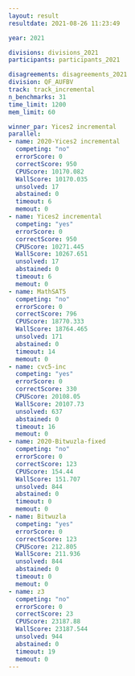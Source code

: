 ```yaml
---
layout: result
resultdate: 2021-08-26 11:23:49

year: 2021

divisions: divisions_2021
participants: participants_2021

disagreements: disagreements_2021
division: QF_AUFBV
track: track_incremental
n_benchmarks: 31
time_limit: 1200
mem_limit: 60

winner_par: Yices2 incremental
parallel:
- name: 2020-Yices2 incremental
  competing: "no"
  errorScore: 0
  correctScore: 950
  CPUScore: 10170.082
  WallScore: 10170.035
  unsolved: 17
  abstained: 0
  timeout: 6
  memout: 0
- name: Yices2 incremental
  competing: "yes"
  errorScore: 0
  correctScore: 950
  CPUScore: 10271.445
  WallScore: 10267.651
  unsolved: 17
  abstained: 0
  timeout: 6
  memout: 0
- name: MathSAT5
  competing: "no"
  errorScore: 0
  correctScore: 796
  CPUScore: 18770.333
  WallScore: 18764.465
  unsolved: 171
  abstained: 0
  timeout: 14
  memout: 0
- name: cvc5-inc
  competing: "yes"
  errorScore: 0
  correctScore: 330
  CPUScore: 20108.05
  WallScore: 20107.73
  unsolved: 637
  abstained: 0
  timeout: 16
  memout: 0
- name: 2020-Bitwuzla-fixed
  competing: "no"
  errorScore: 0
  correctScore: 123
  CPUScore: 154.44
  WallScore: 151.707
  unsolved: 844
  abstained: 0
  timeout: 0
  memout: 0
- name: Bitwuzla
  competing: "yes"
  errorScore: 0
  correctScore: 123
  CPUScore: 212.805
  WallScore: 211.936
  unsolved: 844
  abstained: 0
  timeout: 0
  memout: 0
- name: z3
  competing: "no"
  errorScore: 0
  correctScore: 23
  CPUScore: 23187.88
  WallScore: 23187.544
  unsolved: 944
  abstained: 0
  timeout: 19
  memout: 0
---
```

